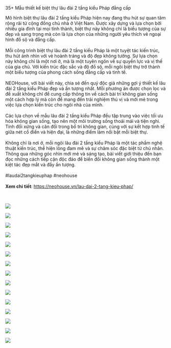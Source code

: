35+ Mẫu thiết kế biệt thự lâu đài 2 tầng kiểu Pháp đẳng cấp

<div>Mô hình biệt thự lâu đài 2 tầng kiểu Pháp hiện nay đang thu hút sự quan tâm rộng rãi từ cộng đồng chủ nhà ở Việt Nam. Được xây dựng và lựa chọn bởi nhiều gia đình tại mọi tỉnh thành, biệt thự này không chỉ là biểu tượng của sự đẹp và sang trọng mà còn là lựa chọn của những người yêu thích vẻ ngoại hình đồ sộ và đẳng cấp.</div><div><br></div><div>Mỗi công trình biệt thự lâu đài 2 tầng kiểu Pháp là một tuyệt tác kiến trúc, thu hút ánh nhìn với vẻ hoành tráng và độ đẹp không tưởng. Sự lựa chọn này không chỉ là một nơi ở, mà là một tuyên ngôn về sự quyền lực và vị thế của gia chủ. Với kiến trúc đặc sắc và độ đồ sộ, mỗi ngôi biệt thự trở thành một biểu tượng của phong cách sống đẳng cấp và tinh tế.</div><div><br></div><div>NEOHouse, với bài viết này, chia sẻ đến quý độc giả những gợi ý thiết kế lâu đài 2 tầng kiểu Pháp đẹp và ấn tượng nhất. Mỗi phương án được chọn lọc và đề xuất không chỉ để cung cấp thông tin về cách bài trí không gian sống một cách hợp lý mà còn để mang đến trải nghiệm thú vị và mới mẻ trong việc lựa chọn kiến trúc cho ngôi nhà của mình.</div><div><br></div><div>Các lựa chọn về mẫu lâu đài 2 tầng kiểu Pháp đều tập trung vào việc tối ưu hóa không gian sống, tạo nên một môi trường sống thoải mái và tiện nghi. Tính đối xứng và cân đối trong bố trí không gian, cùng với sự kết hợp tinh tế giữa nét cổ điển và hiện đại, là những điểm làm nổi bật mỗi biệt thự.</div><div><br></div><div>Không chỉ là nơi ở, mỗi ngôi lâu đài 2 tầng kiểu Pháp là một tác phẩm nghệ thuật kiến trúc, thể hiện lòng đam mê và sự chăm sóc đặc biệt từ chủ nhân. Thông qua những góc nhìn mới mẻ và sáng tạo, bài viết giới thiệu đến bạn đọc những cách tiếp cận độc đáo để biến đổi không gian sống thành một kiệt tác đẹp mắt và đầy ấn tượng.</div><div><br></div><div>#laudai2tangkieuphap #neohouse</div><div><br></div><div>
<span style=" float: none;"><b>Xem chi tiết</b>: </span><a href="https://neohouse.vn/lau-dai-2-tang-kieu-phap/" target="_self" style="">https://neohouse.vn/lau-dai-2-tang-kieu-phap/</a>

</div><p><br></p><p><img src="https://site-673528.mozfiles.com/files/673528/lau-dai-2-tang-kieu-phap-anh-bia.jpg"><br></p><p><img src="https://site-673528.mozfiles.com/files/673528/cac-luu-y-khi-thiet-ke-thi-cong-lau-dai-2-tang-kieu-Phap-1.jpg"><br></p><p><img src="https://site-673528.mozfiles.com/files/673528/cac-luu-y-khi-thiet-ke-thi-cong-lau-dai-2-tang-kieu-Phap-2.jpg" style="font-size: 14px;"><br></p><p><img src="https://site-673528.mozfiles.com/files/673528/dac-trung-noi-bat-cua-lau-dai-2-tang-kieu-phap-1.jpg"><br></p><p><img src="https://site-673528.mozfiles.com/files/673528/dac-trung-noi-bat-cua-lau-dai-2-tang-kieu-phap-4.jpg"><br></p><p><img src="https://site-673528.mozfiles.com/files/673528/dac-trung-noi-bat-cua-lau-dai-2-tang-kieu-phap-5.jpg"><br></p><p><img src="https://site-673528.mozfiles.com/files/673528/lau-dai-2-tang-kieu-phap-6-phong-ngu-2.jpg"><br></p><p><img src="https://site-673528.mozfiles.com/files/673528/lau-dai-2-tang-kieu-Phap-co-dien-1.jpg"><br></p><p><img src="https://site-673528.mozfiles.com/files/673528/lau-dai-2-tang-kieu-Phap-ket-hop-san-vuon-2.jpg"><br></p><p><img src="https://site-673528.mozfiles.com/files/673528/lau-dai-2-tang-kieu-phap-la-gi.jpg"><br></p><p><img src="https://site-673528.mozfiles.com/files/673528/lau-dai-2-tang-kieu-Phap-mai-chop-1.jpg"><br></p><p><img src="https://site-673528.mozfiles.com/files/673528/lau-dai-2-tang-kieu-Phap-mai-Mansard-2.jpg"><br></p><p><img src="https://site-673528.mozfiles.com/files/673528/lau-dai-2-tang-kieu-phap-mat-tien-thoang-dang-2.jpg"><br></p><p><img src="https://site-673528.mozfiles.com/files/673528/mau-biet-thu-lau-dai-2-tang-kieu-phap-5-phong-ngu-1.jpg"><br></p><p><img src="https://site-673528.mozfiles.com/files/673528/mau-biet-thu-lau-dai-kieu-phap-2-tang-co-dien-3.jpg"><br></p>
